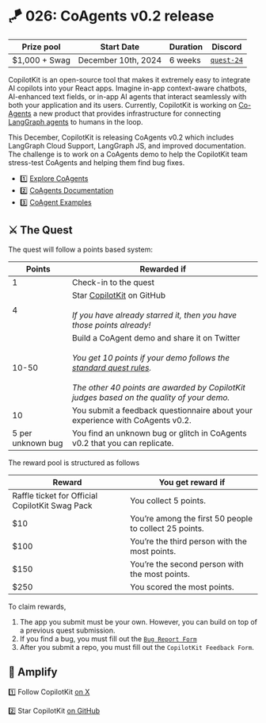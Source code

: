 
# 🪁 026: CoAgents v0.2 release

| Prize pool | Start Date | Duration | Discord |
| --- | --- | --- | --- |
| $1,000 + Swag | December 10th, 2024 | 6 weeks |  [`quest-24`](https://discord.com/channels/709823791097708597/1315706400286052352) |

CopilotKit is an open-source tool that makes it extremely easy to integrate AI copilots into your React apps. Imagine in-app context-aware chatbots, AI-enhanced text fields, or in-app AI agents that interact seamlessly with both your application and its users. Currently, CopilotKit is working on [Co-Agents](https://docs.copilotkit.ai/coagents) a new product that provides infrastructure for connecting [LangGraph agents](https://www.langchain.com/agents) to humans in the loop.

This December, CopilotKit is releasing CoAgents v0.2 which includes LangGraph Cloud Support, LangGraph JS, and improved documentation. The challenge is to work on a CoAgents demo to help the CopilotKit team stress-test CoAgents and helping them find bug fixes.

- 1️⃣ [Explore CoAgents](https://docs.copilotkit.ai/coagents)
- 2️⃣ [CoAgents Documentation](https://docs.copilotkit.ai/coagents)
- 3️⃣ [CoAgent Examples](https://docs.copilotkit.ai/coagents/videos/perplexity-clone)

## **⚔️ The Quest**

The quest will follow a points based system:

| Points | Rewarded if |
| --- | --- |
| 1 | Check-in to the quest |
| 4 | Star [CopilotKit](https://github.com/CopilotKit/CopilotKit) on GitHub <br><br> *If you have already starred it, then you have those points already!*|
| 10-50 | Build a CoAgent demo and share it on Twitter <br> <br> *You get 10 points if your demo follows the [standard quest rules](https://docs.quira.sh/for-developers/quests/creator-quests/quest-standard-rules). <br><br> The other 40 points are awarded by CopilotKit judges based on the quality of your demo.* |
| 10 | You submit a feedback questionnaire about your experience with CoAgents v0.2. |
| 5 per unknown bug | You find an unknown bug or glitch in CoAgents v0.2 that you can replicate. |

The reward pool is structured as follows

| Reward | You get reward if |
| --- | --- |
| Raffle ticket for Official CopilotKit Swag Pack | You collect 5 points. |
| $10 | You’re among the first 50 people to collect 25 points. |
| $100 | You’re the third person with the most points. |
| $150 | You’re the second person with the most points. |
| $250 | You scored the most points. |

To claim rewards,

1. The app you submit must be your own. However, you can build on top of a previous quest submission.
2. If you find a bug, you must fill out the [`Bug Report Form`](https://quira-org.typeform.com/to/xTzunSR0)
3. After you submit a repo, you must fill out the `CopilotKit Feedback Form`.

## 📱 **Amplify**

1️⃣ Follow CopilotKit [on X](https://x.com/CopilotKit/)

2️⃣ Star CopilotKit [on GitHub](https://github.com/CopilotKit/CopilotKit)
